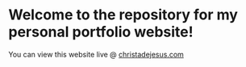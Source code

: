 # Welcome to the repository for my personal portfolio website!

You can view this website live @ [christadejesus.com](https://christadejesus.com)
